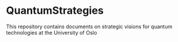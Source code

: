 # QuantumStrategies
This repository contains documents on strategic visions for quantum technologies  at the University of Oslo
